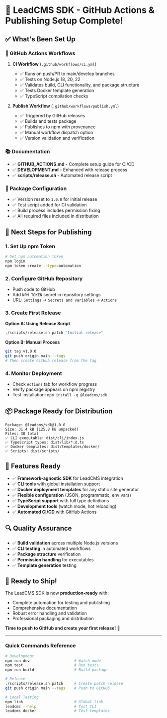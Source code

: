 # 🎉 LeadCMS SDK - GitHub Actions & Publishing Setup Complete!

## ✅ What's Been Set Up

### 🔄 **GitHub Actions Workflows**

1. **CI Workflow** (`.github/workflows/ci.yml`)
   - ✅ Runs on push/PR to main/develop branches
   - ✅ Tests on Node.js 18, 20, 22
   - ✅ Validates build, CLI functionality, and package structure
   - ✅ Tests Docker template generation
   - ✅ TypeScript compilation checks

2. **Publish Workflow** (`.github/workflows/publish.yml`)
   - ✅ Triggered by GitHub releases
   - ✅ Builds and tests package
   - ✅ Publishes to npm with provenance
   - ✅ Manual workflow dispatch option
   - ✅ Version validation and verification

### 📚 **Documentation**

- ✅ **GITHUB_ACTIONS.md** - Complete setup guide for CI/CD
- ✅ **DEVELOPMENT.md** - Enhanced with release process
- ✅ **scripts/release.sh** - Automated release script

### 🔧 **Package Configuration**

- ✅ Version reset to `1.0.0` for initial release
- ✅ Test script added for CI validation
- ✅ Build process includes permission fixing
- ✅ All required files included in distribution

## 🚀 **Next Steps for Publishing**

### 1. **Set Up npm Token**
```bash
# Get npm automation token
npm login
npm token create --type=automation
```

### 2. **Configure GitHub Repository**
- Push code to GitHub
- Add `NPM_TOKEN` secret in repository settings
- URL: `Settings` → `Secrets and variables` → `Actions`

### 3. **Create First Release**

**Option A: Using Release Script**
```bash
./scripts/release.sh patch "Initial release"
```

**Option B: Manual Process**
```bash
git tag v1.0.0
git push origin main --tags
# Then create GitHub release from the tag
```

### 4. **Monitor Deployment**
- Check `Actions` tab for workflow progress
- Verify package appears on npm registry
- Test installation: `npm install -g @leadcms/sdk`

## 📦 **Package Ready for Distribution**

```
Package: @leadcms/sdk@1.0.0
Size: 31.4 kB (125.8 kB unpacked)
Files: 30 total
✅ CLI executable: dist/cli/index.js
✅ TypeScript types: dist/lib/*.d.ts
✅ Docker templates: dist/templates/docker/
✅ Scripts: dist/scripts/
```

## 🎯 **Features Ready**

- ✅ **Framework-agnostic SDK** for LeadCMS integration
- ✅ **CLI tools** with global installation support
- ✅ **Docker deployment templates** for any static site generator
- ✅ **Flexible configuration** (JSON, programmatic, env vars)
- ✅ **TypeScript support** with full type definitions
- ✅ **Development tools** (watch mode, hot reloading)
- ✅ **Automated CI/CD** with GitHub Actions

## 🔍 **Quality Assurance**

- ✅ **Build validation** across multiple Node.js versions
- ✅ **CLI testing** in automated workflows
- ✅ **Package structure** verification
- ✅ **Permission handling** for executables
- ✅ **Template generation** testing

## 🌟 **Ready to Ship!**

The LeadCMS SDK is now **production-ready** with:
- Complete automation for testing and publishing
- Comprehensive documentation
- Robust error handling and validation
- Professional packaging and distribution

**Time to push to GitHub and create your first release!** 🚀

---

### Quick Commands Reference

```bash
# Development
npm run dev                    # Watch mode
npm test                       # Run tests
npm run build                  # Build package

# Release
./scripts/release.sh patch     # Create patch release
git push origin main --tags    # Push to GitHub

# Local Testing
npm link                       # Global link
leadcms --help                 # Test CLI
leadcms docker                 # Test templates
```

